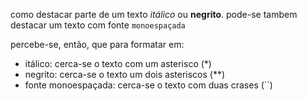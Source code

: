 como destacar parte de um texto *itálico* ou **negrito**.
pode-se tambem destacar um texto com fonte ``monoespaçada``

percebe-se, então, que para formatar em:

* itálico: cerca-se o texto com um asterisco (*)
* negrito: cerca-se o texto um dois asteriscos (**)
* fonte monoespaçada: cerca-se o texto com duas crases (``)
